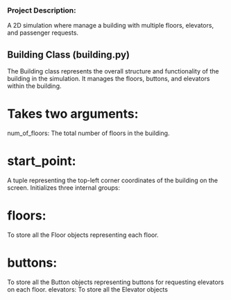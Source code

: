 ### Project Description:

A 2D simulation where manage a building with multiple floors, elevators, and passenger requests.

## Building Class (building.py)

The Building class represents the overall structure and functionality of the building in the simulation. It manages the floors, buttons, and elevators within the building.

# Takes two arguments:
num_of_floors: 
The total number of floors in the building.
# start_point: 
A tuple representing the top-left corner coordinates of the building on the screen.
Initializes three internal groups:
# floors: 
To store all the Floor objects representing each floor.
# buttons: 
To store all the Button objects representing buttons for requesting elevators on each floor.
elevators: To store all the Elevator objects 
